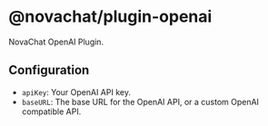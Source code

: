 # @novachat/plugin-openai

NovaChat OpenAI Plugin.

## Configuration

- `apiKey`: Your OpenAI API key.
- `baseURL`: The base URL for the OpenAI API, or a custom OpenAI compatible API.
